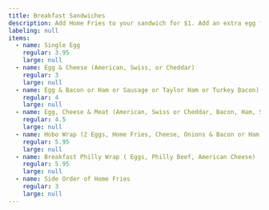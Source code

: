 ```yaml
---
title: Breakfast Sandwiches
description: Add Home Fries to your sandwich for $1. Add an extra egg for $0.50/each.
labeling: null
items:
  - name: Single Egg
    regular: 3.95
    large: null
  - name: Egg & Cheese (American, Swiss, or Cheddar)
    regular: 3
    large: null
  - name: Egg & Bacon or Ham or Sausage or Taylor Ham or Turkey Bacon)
    regular: 4
    large: null
  - name: Egg, Cheese & Meat (American, Swiss or Cheddar, Bacon, Ham, Sausage, Taylor Ham or Turkey Bacon)
    regular: 4.5
    large: null
  - name: Hobo Wrap (2 Eggs, Home Fries, Cheese, Onions & Bacon or Ham or Sausage Patty)
    regular: 5.95
    large: null
  - name: Breakfast Philly Wrap ( Eggs, Philly Beef, American Cheese)
    regular: 5.95
    large: null
  - name: Side Order of Home Fries
    regular: 3
    large: null
---
```

